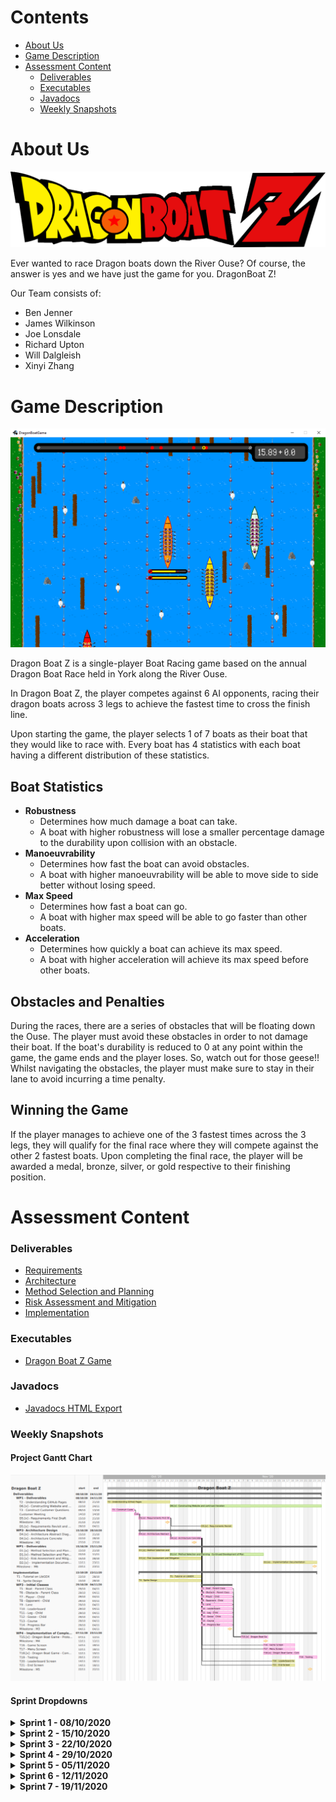 # Contents
- [About Us](#about-us)
- [Game Description](#game-description)
- [Assessment Content](#assessment-content)
  - [Deliverables](#deliverables)
  - [Executables](#executables)
  - [Javadocs](#javadocs)
  - [Weekly Snapshots](#weekly-snapshots)

# About Us

<img src="core/assets/dragonboatz Logo.png">

Ever wanted to race Dragon boats down the River Ouse? 
Of course, the answer is yes and we have just the game for you.
DragonBoat Z!

Our Team consists of:
*   Ben Jenner
*   James Wilkinson
*   Joe Lonsdale
*   Richard Upton
*   Will Dalgleish
*   Xinyi Zhang

# Game Description

<img src="core/assets/example screen for website.png">

Dragon Boat Z is a single-player Boat Racing game based on the annual Dragon Boat Race held in York along the
River Ouse.

In Dragon Boat Z, the player competes against 6 AI opponents, racing their dragon boats across 3 legs to achieve the fastest time to cross the finish line.

Upon starting the game, the player selects 1 of 7 boats as their boat that they would like to race with.
Every boat has 4 statistics with each boat having a different distribution of these statistics.

## Boat Statistics
- <strong>Robustness</strong>
  - Determines how much damage a boat can take. 
  - A boat with higher robustness will lose a smaller percentage damage to the durability upon collision with an obstacle.
- <strong>Manoeuvrability</strong>
  - Determines how fast the boat can avoid obstacles. 
  - A boat with higher manoeuvrability will be able to move side to side better without losing speed.
- <strong>Max Speed</strong>
  - Determines how fast a boat can go. 
  - A boat with higher max speed will be able to go faster than other boats.
- <strong>Acceleration</strong>
  - Determines how quickly a boat can achieve its max speed. 
  - A boat with higher acceleration will achieve its max speed before other boats.

## Obstacles and Penalties
During the races, there are a series of obstacles that will be floating down the Ouse. The player must avoid these obstacles in order to not damage their boat.
If the boat's durability is reduced to 0 at any point within the game, the game ends and the player loses. So, watch out for those geese!!
Whilst navigating the obstacles, the player must make sure to stay in their lane to avoid incurring a time penalty.

## Winning the Game
If the player manages to achieve one of the 3 fastest times across the 3 legs, they will qualify for the final race where they will compete against the other 2 fastest boats.
Upon completing the final race, the player will be awarded a medal, bronze, silver, or gold respective to their finishing position.

# Assessment Content
### Deliverables
*   <a href="docs/deliverables/Req1.pdf">Requirements</a>
*   <a href="docs/deliverables/Arch1.pdf">Architecture</a>
*   <a href="docs/deliverables/Plan1.pdf">Method Selection and Planning</a>
*   <a href="docs/deliverables/Risk1.pdf">Risk Assessment and Mitigation</a>
*   <a href="docs/deliverables/Impl1.pdf">Implementation</a>

### Executables
*   <a href="https://github.com/TheWill10m/Dragon-Boat-Z/releases/download/v1.0/DragonBoat.jar">Dragon Boat Z Game</a>

### Javadocs
*   <a href="docs/javadoc/index.html">Javadocs HTML Export</a>

### Weekly Snapshots
#### Project Gantt Chart
<img src="docs/gantt chart/gantt chart.png">

#### Sprint Dropdowns
<details>
  <summary><strong> Sprint 1 - 08/10/2020 </strong></summary>

Having completed the task of setting up Jira and other resources needed for the project, the focus was on preparatory 
work for the upcoming week. This involved adding to the existing set of Customer Questions constructed and develop an 
understanding of how GitHub Pages works. 
<img src="docs/sprints/Sprint 1.png">

<br>
<br>
<a href="https://thewill10m.github.io/Dragon-Boat-Z/docs/sprints/Sprint%201.png">Sprint 1 Jira Board</a>
<br>
</details>

<details>
  
<summary><strong> Sprint 2 - 15/10/2020 </strong></summary>

Having completed the Customer meeting during the last Sprint, other tasks and deliverables could now be started. The priorities 
are the Architecture Abstract diagram that will be reviewed at the second meeting of this Sprint, as this will allow us to make decisions such as what game library would be used. Deliverables such as Method Selection and Planning, Requirements and Risk Assessment will be built up using the now known information from the Customer Meeting alongside the starting of Sprite Design. 
<img src="docs/sprints/Sprint 2.png">

<br>
<br>
<a href="https://thewill10m.github.io/Dragon-Boat-Z/docs/sprints/Sprint%202.png">Sprint 2 Jira Board</a>
<br>
</details>

<details>
<summary><strong> Sprint 3 - 22/10/2020 </strong></summary>

Having completed the Abstract Architecture Diagram, a focus was put onto the Concrete Architecture Diagram development so 
it would be ready for when initial classes are constructed, based off the Gantt Chart. This also meant a decision
was made on the library used for this project: LibGDX. Thus, each team member was assigned the task of completing
the tutorial found in the documentation, of LibGDX, and further research. Continued deliverable work was assigned a low priority
as this was considered an iterative process throughout the course of the project. 
<img src="docs/sprints/Sprint 3.png">

<br>
<br>
<a href="https://thewill10m.github.io/Dragon-Boat-Z/docs/sprints/Sprint%203.png">Sprint 3 Jira Board</a>
<br>
</details>

<details>
<summary><strong> Sprint 4 - 29/10/2020 </strong></summary>
 
In Sprint 3, the Concrete Architecture was created and allowed for critical tasks to begin: the initial classes. This
was a high priority as delays would impact the production of the prototype on time. Further deliverable work was 
assigned medium/low priority. To maintain a clear separation between work, the initial one board was separated into 
two: Deliverables and Implementation. It was decided that second session of the Sprint would focus on the progression
of these tasks and discuss if any would need to be reassigned. 

<br>
<br>
<strong> Deliverables Board </strong>
<img src="docs/sprints/Sprint 4 - Deliverables.png">
<br>
<a href="https://thewill10m.github.io/Dragon-Boat-Z/docs/sprints/Sprint%204%20-%20Deliverables.png">Sprint 4 Delievrables Jira Board</a>
<br>
<strong> Implementation Board </strong>
<img src="docs/sprints/Sprint 4 - Implementation.png">
<br>
<a href="https://thewill10m.github.io/Dragon-Boat-Z/docs/sprints/Sprint%204%20-%20Implementation.png">Sprint 4 Implementation Jira Board</a>
<br>
</details> 


<details> 
  <summary><strong> Sprint 5 - 05/11/2020 </strong></summary>
  
The backlog of tasks T14 and T11, from the previous Sprint, were assigned the highest priority, as continued programming work depended on their completion. With the aim of reaching the milestone M4, at the end of this Sprint, the prototype development was a high focus. The specific tasks related to the prototype were stated within the assignee's task description. Method Selection and Planning were a focus within the Deliverables board to continue to append changes that had occurred during the project lifecycle.

<br>
<br>
<strong> Deliverables Board </strong>
<img src="docs/sprints/Sprint_5_-_Deliverables.png">
<br>
<a href="https://thewill10m.github.io/Dragon-Boat-Z/docs/sprints/Sprint_5_-_Deliverables.png">Sprint 5 Jira Deliverables Board</a>
<br>
<strong> Implementation Board </strong>
<img src="docs/sprints/Sprint_5_-_Implementation.png">
<br>
<a href="https://thewill10m.github.io/Dragon-Boat-Z/docs/sprints/Sprint_5_-_Implementation.png">Sprint 5 Jira Implementation Board</a>
<br>
</details>

<details>
<summary><strong> Sprint 6 - 12/11/2020 </strong></summary>

Due to some minor issues with the construction of the legs of the game in the prototype, this task was focused on. Once completed,
we envision that the final tasks to have a functioning game will be finished on time. There will be a high focus on the programming elements needed for the final product. During the second meeting of this sprint, if there is extra time to implement additional functionality of the game the task, Animations, will be attempted and potentially additional features. 
The Deliverables board focused on the finalising of the Implementation document, reflecting features that we have unsuccessfully 
managed to implement and any additional features we may include. 
<br>
<br>
<strong> Deliverables Board </strong>
<img src="docs/sprints/Sprint 6 - Deliverables.png">
<br>
<a href="https://thewill10m.github.io/Dragon-Boat-Z/docs/sprints/Sprint%206%20-%20Deliverables.png">Sprint 6 Jira Deliverables Board</a>
<br>
<strong> Implementation Board </strong>
<img src="docs/sprints/Sprint 6 - Implementation.png">
<br>
<a href="https://thewill10m.github.io/Dragon-Boat-Z/docs/sprints/Sprint%206%20-%20Implementation.png">Sprint 6 Jira Implementation Board</a>
<br>
</details>

<details>
  <summary><strong> Sprint 7 - 19/11/2020 </strong></summary>
  
Having reached the completion of the game, a focus on the game testing and peer review of finalised deliverables was
focused on. This was to ensure a successful completion of the entire project. 
<img src="docs/sprints/Sprint 7.png">
<br>
<br>
<a href="https://thewill10m.github.io/Dragon-Boat-Z/docs/sprints/Sprint%207.png">Sprint 7 Jira Board</a>
<br>
</details>
